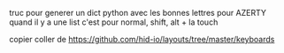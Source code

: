 truc pour generer un dict python avec les bonnes lettres pour AZERTY quand il y a une list c'est pour normal, shift, alt + la touch

copier coller de https://github.com/hid-io/layouts/tree/master/keyboards
